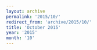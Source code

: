 ```yaml
---
layout: archive
permalink: '2015/10/'
redirect_from: 'archive/2015/10/'
title: 'October 2015'
year: '2015'
month: '10'
---
```

